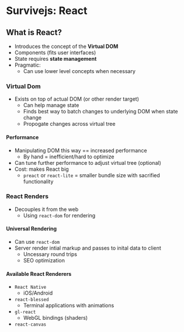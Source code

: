 # Survivejs: React

## What is React?
- Introduces the concept of the **Virtual DOM**
- Components (fits user interfaces)
- State requires **state management**
- Pragmatic:
    + Can use lower level concepts when necessary

### Virtual Dom
- Exists on top of actual DOM (or other render target)
    + Can help manage state
    + Finds best way to batch changes to underlying DOM when state change
    + Propogate changes across virtual tree

#### Performance
- Manipulating DOM this way == increased performance
    + By hand = inefficient/hard to optimize
- Can tune further performance to adjust virtual tree (optional)
- Cost: makes React big
    + `preact` or `react-lite` = smaller bundle size with sacrified functionality

### React Renders
- Decouples it from the web
    - Using `react-dom` for rendering

#### Universal Rendering
- Can use `react-dom`
- Server render intial markup and passes to inital data to client
    + Uncessary round trips
    + SEO optimization 

#### Available React Renderers
- `React Native`
    + iOS/Android
- `react-blessed`
    + Terminal applications with animations
- `gl-react`
    + WebGL bindings (shaders)
- `react-canvas`



